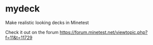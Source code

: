 # mydeck

Make realistic looking decks in Minetest

Check it out on the forum
https://forum.minetest.net/viewtopic.php?f=11&t=11729
